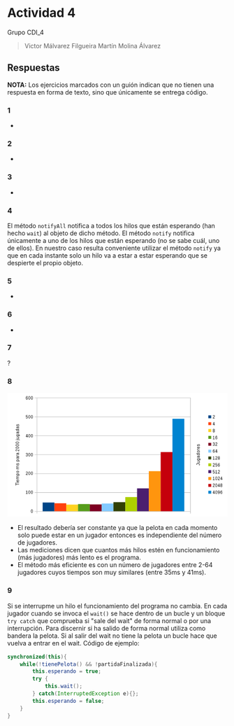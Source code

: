 # Actividad 4

Grupo CDI_4

> Victor Málvarez Filgueira
> Martín Molina Álvarez

## Respuestas

**NOTA:** Los ejercicios marcados con un guión indican que no tienen una respuesta en forma de texto, sino que únicamente se entrega código.

### 1
-

### 2
-

### 3
-

### 4
El método `notifyAll` notifica a todos los hilos que están esperando (han hecho `wait`) al objeto de dicho método. El método `notify` notifica únicamente a uno de los hilos que están esperando (no se sabe cuál, uno de ellos). En nuestro caso resulta conveniente utilizar el método `notify` ya que en cada instante solo un hilo va a estar a estar esperando que se despierte el propio objeto.

### 5
-

### 6
-

### 7
?

### 8
![Gráfico](./docs/anexo_8.png)

- El resultado debería ser constante ya que la pelota en cada momento solo puede estar en un jugador entonces es independiente del número de jugadores.
- Las mediciones dicen que cuantos más hilos estén en funcionamiento (más jugadores) más lento es el programa.
- El método más eficiente es con un número de jugadores entre 2-64 jugadores cuyos tiempos son muy similares (entre 35ms y 41ms).

### 9
Si se interrupme un hilo el funcionamiento del programa no cambia. En cada jugador cuando se invoca el `wait()` se hace dentro de un bucle y un bloque `try catch` que comprueba si "sale del wait" de forma normal o por una interrupción. Para discernir si ha salido de forma normal utiliza como bandera la pelota. Si al salir del wait no tiene la pelota un bucle hace que vuelva a entrar en el wait. Código de ejemplo:

```java
synchronized(this){
	while(!tienePelota() && !partidaFinalizada){
		this.esperando = true;
		try {
			this.wait();
		} catch(InterruptedException e){};
		this.esperando = false;
	}
}
```






